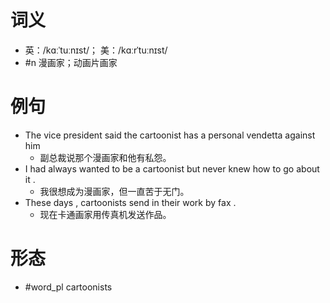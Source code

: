 # 词义
- 英：/kɑːˈtuːnɪst/； 美：/kɑːrˈtuːnɪst/
- #n 漫画家；动画片画家
# 例句
- The vice president said the cartoonist has a personal vendetta against him
	- 副总裁说那个漫画家和他有私怨。
- I had always wanted to be a cartoonist but never knew how to go about it .
	- 我很想成为漫画家，但一直苦于无门。
- These days , cartoonists send in their work by fax .
	- 现在卡通画家用传真机发送作品。
# 形态
- #word_pl cartoonists
